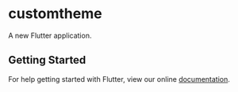 # customtheme

A new Flutter application.

## Getting Started

For help getting started with Flutter, view our online
[documentation](https://flutter.io/).
